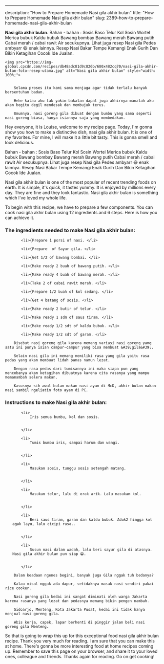 ---
description: "How to Prepare Homemade Nasi gila akhir bulan"
title: "How to Prepare Homemade Nasi gila akhir bulan"
slug: 2389-how-to-prepare-homemade-nasi-gila-akhir-bulan

<p>
	<strong>Nasi gila akhir bulan</strong>. 
	Bahan - bahan : Sosis Baso Telur Kol Sosin Wortel Merica bubuk Kaldu bubuk Bawang bombay Bawang merah Bawang putih Cabai merah / cabai rawit Air secukupnya. Lihat juga resep Nasi gila Pedes ambyarr 😆 enak lainnya. Resep Nasi Bakar Tempe Kemangi Enak Gurih Dan Bikin Ketagihan Cocok Ide Jualan.
</p>
<p>
	
	<img src="https://img-global.cpcdn.com/recipes/db48adc81d9c826b/680x482cq70/nasi-gila-akhir-bulan-foto-resep-utama.jpg" alt="Nasi gila akhir bulan" style="width: 100%;">
	
	
		Selama proses itu kami sama menjaga agar tidak terlalu banyak bersentuhan badan.
	
		Hehe kalau aku tak yakin bakalan dapat juga akhirnya manalah aku akan begitu degil mendesak dan membujuk terus.
	
		Umumnya, nasi goreng gila dibuat dengan bumbu yang sama seperti nasi goreng biasa, hanya isiannya saja yang membedakan.
	
</p>
<p>
	Hey everyone, it is Louise, welcome to my recipe page. Today, I'm gonna show you how to make a distinctive dish, nasi gila akhir bulan. It is one of my favorites. For mine, I will make it a little bit tasty. This is gonna smell and look delicious.
</p>
	
<p>
	Bahan - bahan : Sosis Baso Telur Kol Sosin Wortel Merica bubuk Kaldu bubuk Bawang bombay Bawang merah Bawang putih Cabai merah / cabai rawit Air secukupnya. Lihat juga resep Nasi gila Pedes ambyarr 😆 enak lainnya. Resep Nasi Bakar Tempe Kemangi Enak Gurih Dan Bikin Ketagihan Cocok Ide Jualan.
</p>
<p>
	Nasi gila akhir bulan is one of the most popular of recent trending foods on earth. It is simple, it's quick, it tastes yummy. It is enjoyed by millions every day. They are fine and they look fantastic. Nasi gila akhir bulan is something which I've loved my whole life.
</p>

<p>
To begin with this recipe, we have to prepare a few components. You can cook nasi gila akhir bulan using 12 ingredients and 6 steps. Here is how you can achieve it.
</p>

<h3>The ingredients needed to make Nasi gila akhir bulan:</h3>

<ol>
	
		<li>{Prepare 1 porsi of nasi. </li>
	
		<li>{Prepare  of Sayur gila. </li>
	
		<li>{Get 1/2 of bawang bombai. </li>
	
		<li>{Make ready 2 buah of bawang putih. </li>
	
		<li>{Make ready 4 buah of bawang merah. </li>
	
		<li>{Take 2 of cabai rawit merah. </li>
	
		<li>{Prepare 1/2 buah of kol sedang. </li>
	
		<li>{Get 4 batang of sosis. </li>
	
		<li>{Make ready 2 butir of telur. </li>
	
		<li>{Make ready 1 sdm of saus tiram. </li>
	
		<li>{Make ready 1/2 sdt of kaldu bubuk. </li>
	
		<li>{Make ready 1/2 sdt of garam. </li>
	
</ol>
<p>
	
		Disebut nasi goreng gila karena memang variasi nasi goreng yang satu ini punya isian campur-campur yang bisa membuat &#39;gila&#39;.
	
		Selain nasi gila ini memang memiliki rasa yang gila yaitu rasa pedas yang akan membuat lidah panas namun lezat.
	
		Dengan rasa pedas dari tumisannya ini maka siapa pun yang mencobanya akan ketagihan dibuatnya karena cita rasanya yang mampu memanambah selera makan.
	
		Kasusnya sih awal bulan makan nasi ayam di McD, akhir bulan makan nasi sambil ngeliatin foto ayam di PC.
	
</p>

<h3>Instructions to make Nasi gila akhir bulan:</h3>

<ol>
	
		<li>
			Iris semua bumbu, kol dan sosis.
			
			
		</li>
	
		<li>
			Tumis bumbu iris, sampai harum dan wangi.
			
			
		</li>
	
		<li>
			Masukan sosis, tunggu sosis setengah matang.
			
			
		</li>
	
		<li>
			Masukan telur, lalu di orak arik. Lalu masukan kol.
			
			
		</li>
	
		<li>
			Beri saus tiram, garam dan kaldu bubuk. Aduk2 hingga kol agak layu, lalu cicipi rasa..
			
			
		</li>
	
		<li>
			Susun nasi dalam wadah, lalu beri sayur gila di atasnya. Nasi gila akhir bulan pun siap 😁.
			
			
		</li>
	
</ol>

<p>
	
		Dalam keadaan ngenes begini, banyak juga Gila nggak tuh bedanya?
	
		Kalau misal nggak ada dapur, setidaknya masak nasi sendiri pakai rice cooker.
	
		Nasi goreng gila kedai ini sangat diminati oleh warga Jakarta karena rasanya yang lezat dan pedasnya memang bikin pengen nambah.
	
		Sidoarjo, Menteng, Kota Jakarta Pusat, kedai ini tidak hanya menjual nasi goreng gila.
	
		Abis kerja, capek, lapar berhenti di pinggir jalan beli nasi goreng gila Menteng.
	
</p>

<p>
	So that is going to wrap this up for this exceptional food nasi gila akhir bulan recipe. Thank you very much for reading. I am sure that you can make this at home. There's gonna be more interesting food at home recipes coming up. Remember to save this page on your browser, and share it to your loved ones, colleague and friends. Thanks again for reading. Go on get cooking!
</p>
